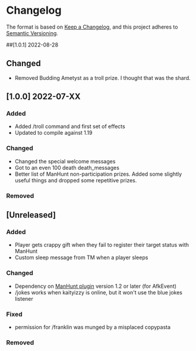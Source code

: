 # Changelog

The format is based on [Keep a Changelog](https://keepachangelog.com/en/1.0.0/),
and this project adheres to [Semantic Versioning](https://semver.org/spec/v2.0.0.html).

##[1.0.1] 2022-08-28
## Changed
- Removed Budding Ametyst as a troll prize.  I thought that was the shard.

## [1.0.0] 2022-07-XX
### Added
- Added /troll command and first set of effects
- Updated to compile against 1.19

### Changed
- Changed the special welcome messages
- Got to an even 100 death death_messages
- Better list of ManHunt non-participation prizes. Added some slightly useful things and dropped some repetitive prizes.

### Removed

## [Unreleased]
### Added
- Player gets crappy gift when they fail to register their target status with ManHunt
- Custom sleep message from TM when a player sleeps

### Changed
- Dependency on [ManHunt plugin](https://github.com/jchoyt/ManHunt) version 1.2 or later (for AfkEvent)
- /jokes works when kaityizzy is online, but it won't use the blue jokes listener

### Fixed
- permission for /franklin was munged by a misplaced copypasta

### Removed
